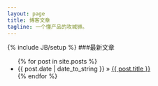 ```yaml
---
layout: page
title: 博客文章
tagline: 一个懂产品的攻城狮。
---
```

{% include JB/setup %}
###最新文章
<ul class="posts">
  {% for post in site.posts %}
    <li><span>{{ post.date | date_to_string }}</span> &raquo; <a href="{{ BASE_PATH }}{{ post.url }}">{{ post.title }}</a></li>
  {% endfor %}
</ul>


